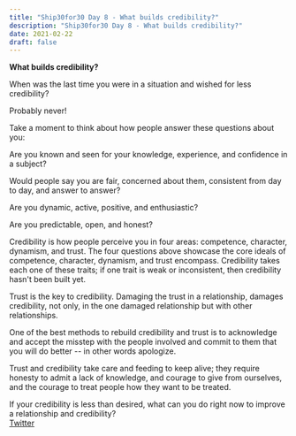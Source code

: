 ```yaml
---
title: "Ship30for30 Day 8 - What builds credibility?"
description: "Ship30for30 Day 8 - What builds credibility?"
date: 2021-02-22
draft: false
---
```


**What builds credibility?**

When was the last time you were in a situation and wished for less credibility?  

Probably never!  

Take a moment to think about how people answer these questions about you:  

  Are you known and seen for your knowledge, experience, and confidence in a subject?  

  Would people say you are fair, concerned about them, consistent from day to day, and answer to answer?  

  Are you dynamic, active, positive, and enthusiastic?  

  Are you predictable, open, and honest?  

Credibility is how people perceive you in four areas: competence, character, dynamism, and trust. The four questions above showcase the core ideals of competence, character, dynamism, and trust encompass.  Credibility takes each one of these traits; if one trait is weak or inconsistent, then credibility hasn't been built yet.  

Trust is the key to credibility.  Damaging the trust in a relationship, damages credibility, not only, in the one damaged relationship but with other relationships.  

One of the best methods to rebuild credibility and trust is to acknowledge and accept the misstep with the people involved and commit to them that you will do better -- in other words apologize.  

Trust and credibility take care and feeding to keep alive; they require honesty to admit a lack of knowledge, and courage to give from ourselves, and the courage to treat people how they want to be treated.  

If your credibility is less than desired, what can you do right now to improve a relationship and credibility?  
[Twitter](https://twitter.com/hippiebikeracer/status/1363874662619500547?s=20)


